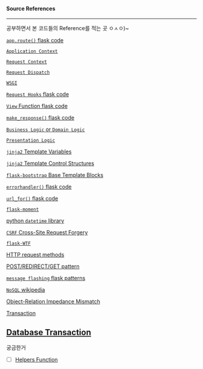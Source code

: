 #### Source References

---------------

공부하면서 본 코드들의 Reference를 적는 곳 ㅇㅅㅇ)~

[`app.route()` flask code](https://github.com/pallets/flask/blob/master/flask/app.py#L1121)

[`Application Context`](http://flask.pocoo.org/docs/0.12/appcontext/)

[`Request Context`](http://flask.pocoo.org/docs/0.12/reqcontext/)

[`Request Dispatch`](http://flask.pocoo.org/docs/0.12/patterns/appdispatch/)

[`WSGI`](http://wsgi.tutorial.codepoint.net/)

[`Request Hooks` flask code](https://github.com/pallets/flask/blob/45946028e77ed68d64869f565b688aff0914638c/flask/app.py#L1350-L1427)

[`View` Function flask code](https://github.com/pallets/flask/blob/ce813ae5214acc91b1686e09559bb3fdc28a74e9/flask/views.py#L19-L106)

[`make_response()` flask code](https://github.com/pallets/flask/blob/45946028e77ed68d64869f565b688aff0914638c/flask/helpers.py#L147-L340)

[`Business Logic` or `Domain Logic`](https://en.wikipedia.org/wiki/Business_logic)

[`Presentation Logic`](https://en.wikipedia.org/wiki/Presentation_logic)

[`jinja2` Template Variables](http://jinja.pocoo.org/docs/2.9/templates/#variables)

[`jinja2` Template Control Structures](http://jinja.pocoo.org/docs/2.9/templates/#list-of-control-structures)

[`flask-bootstrap` Base Template Blocks](https://pythonhosted.org/Flask-Bootstrap/basic-usage.html#available-blocks)

[`errorhandler()` flask code](https://github.com/pallets/flask/blob/master/flask/app.py#L1183-L1216)

[`url_for()` flask code](https://github.com/pallets/flask/blob/45946028e77ed68d64869f565b688aff0914638c/flask/helpers.py#L196-L340)

[`flask-moment`](https://github.com/miguelgrinberg/flask-moment/)

[python `datetime` library](https://docs.python.org/3/library/datetime.html)

[`CSRF` Cross-Site Request Forgery](https://ko.wikipedia.org/wiki/%EC%82%AC%EC%9D%B4%ED%8A%B8_%EA%B0%84_%EC%9A%94%EC%B2%AD_%EC%9C%84%EC%A1%B0)

[`flask-WTF`](https://flask-wtf.readthedocs.io/en/stable/)

[HTTP request methods](https://developer.mozilla.org/en-US/docs/Web/HTTP/Methods)

[POST/REDIRECT/GET pattern](https://en.wikipedia.org/wiki/Post/Redirect/Get)

[`message flashing` flask patterns](http://flask.pocoo.org/docs/0.12/patterns/flashing/)

[`NoSQL` wikipedia](https://ko.wikipedia.org/wiki/NoSQL)

[Object-Relation Impedance Mismatch](https://en.wikipedia.org/wiki/Object-relational_impedance_mismatch)

[Transaction](https://ko.wikipedia.org/wiki/%ED%8A%B8%EB%9E%9C%EC%9E%AD%EC%85%98)

[Database Transaction](https://ko.wikipedia.org/wiki/%EB%8D%B0%EC%9D%B4%ED%84%B0%EB%B2%A0%EC%9D%B4%EC%8A%A4_%ED%8A%B8%EB%9E%9C%EC%9E%AD%EC%85%98)
-----------------

궁금한거

- [ ] [Helpers Function](https://github.com/pallets/flask/blob/45946028e77ed68d64869f565b688aff0914638c/flask/helpers.py)
